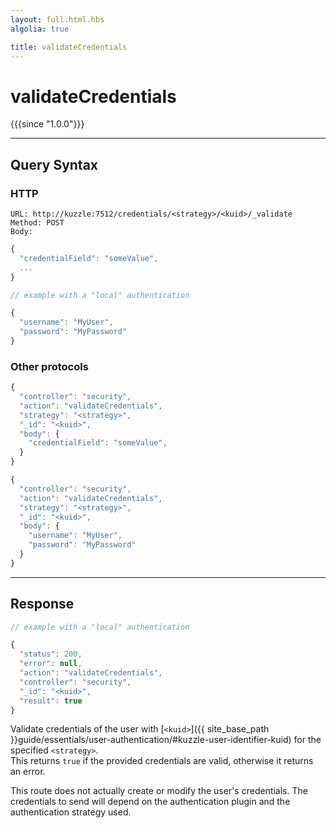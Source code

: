```yaml
---
layout: full.html.hbs
algolia: true

title: validateCredentials
---
```



# validateCredentials

{{{since "1.0.0"}}}

---

## Query Syntax

### HTTP

```http
URL: http://kuzzle:7512/credentials/<strategy>/<kuid>/_validate
Method: POST  
Body:
```

```js
{
  "credentialField": "someValue",
  ...
}

// example with a "local" authentication

{
  "username": "MyUser",
  "password": "MyPassword"
}
```

### Other protocols

```js
{
  "controller": "security",
  "action": "validateCredentials",
  "strategy": "<strategy>",
  "_id": "<kuid>",
  "body": {
    "credentialField": "someValue",
  }
}
```

```js
{
  "controller": "security",
  "action": "validateCredentials",
  "strategy": "<strategy>",
  "_id": "<kuid>",
  "body": {
    "username": "MyUser",
    "password": "MyPassword"
  }
}
```

---

## Response

```javascript
// example with a "local" authentication

{
  "status": 200,
  "error": null,
  "action": "validateCredentials",
  "controller": "security",
  "_id": "<kuid>",
  "result": true
}
```

Validate credentials of the user with [`<kuid>`]({{ site_base_path }}guide/essentials/user-authentication/#kuzzle-user-identifier-kuid) for the specified `<strategy>`.  
This returns `true` if the provided credentials are valid, otherwise it returns an error. 

This route does not actually create or modify the user's credentials. The credentials to send will depend on the authentication plugin and the authentication strategy used.


